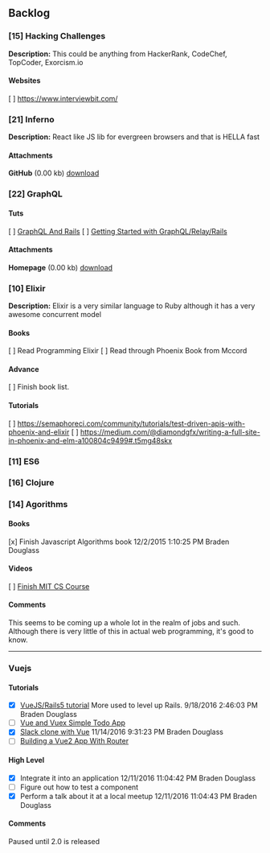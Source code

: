 ## Backlog

### [15] Hacking Challenges

**Description:**
This could be anything from HackerRank, CodeChef, TopCoder, Exorcism.io

#### Websites

[ ] https://www.interviewbit.com/

### [21] Inferno

**Description:**
React like JS lib for evergreen browsers and that is HELLA fast

#### Attachments

**GitHub** (0.00 kb) [download](https://github.com/trueadm/inferno)

### [22] GraphQL

#### Tuts

[ ] [GraphQL And Rails](https://medium.com/@gauravtiwari/graphql-and-relay-on-rails-getting-started-955a49d251de#.ckwuob82q)
[ ] [Getting Started with GraphQL/Relay/Rails](http://mgiroux.me/2015/getting-started-with-rails-graphql-relay/)

#### Attachments

**Homepage** (0.00 kb) [download](http://graphql.org)

### [10] Elixir

**Description:**
Elixir is a very similar language to Ruby although it has a very awesome concurrent model 

#### Books

[ ] Read Programming Elixir
[ ] Read through Phoenix Book from Mccord

#### Advance

[ ] Finish book list.

#### Tutorials

[ ] https://semaphoreci.com/community/tutorials/test-driven-apis-with-phoenix-and-elixir
[ ] https://medium.com/@diamondgfx/writing-a-full-site-in-phoenix-and-elm-a100804c9499#.t5mg48skx

### [11] ES6

### [16] Clojure

### [14] Agorithms

#### Books

[x] Finish Javascript Algorithms book 12/2/2015 1:10:25 PM Braden Douglass

#### Videos

[ ] [Finish MIT CS Course](http://ocw.mit.edu/courses/electrical-engineering-and-computer-science/6-00-introduction-to-computer-science-and-programming-fall-2008/video-lectures/)

#### Comments
This seems to be coming up a whole lot in the realm of jobs and such. Although there is very little of this in actual web programming, it's good to know.

***
### Vuejs

#### Tutorials

- [x] [VueJS/Rails5 tutorial](https://ksylvest.com/posts/2016-09-07/augmenting-a-ruby-on-rails-app-with-vue-js) More used to level up Rails. 9/18/2016 2:46:03 PM Braden Douglass
- [ ] [Vue and Vuex Simple Todo App](https://medium.com/@paadams/build-a-simple-todo-app-with-vue-js-1778ae175514#.t91jpkxok)
- [x] [Slack clone with Vue](https://medium.com/building-a-slack-clone-with-vue-js-and-kuzzle-io/building-a-slack-clone-with-vue-js-and-kuzzle-io-part-1-d0c56ef9e6cb#.e2wzdjhbf) 11/14/2016 9:31:23 PM Braden Douglass
- [ ] [Building a Vue2 App With Router](https://www.liquidlight.co.uk/blog/article/building-a-vue-v2-js-app-using-vue-router)

#### High Level

- [x] Integrate it into an application 12/11/2016 11:04:42 PM Braden Douglass
- [ ] Figure out how to test a component
- [x] Perform a talk about it at a local meetup 12/11/2016 11:04:43 PM Braden Douglass

#### Comments
Paused until 2.0 is released
